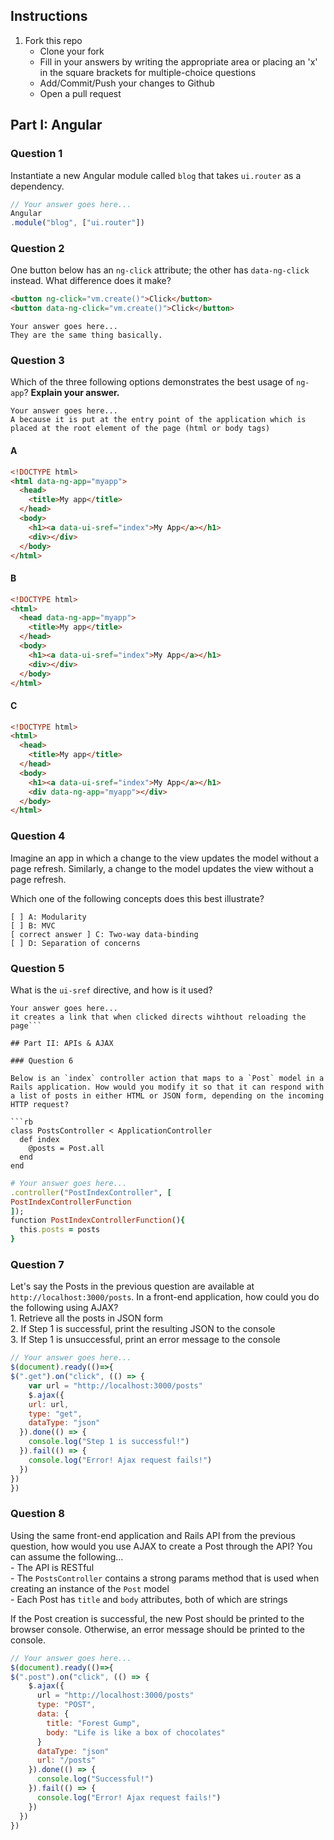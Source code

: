 ## Instructions

1. Fork this repo
    - Clone your fork
    - Fill in your answers by writing the appropriate area or placing an 'x' in the square brackets for multiple-choice questions
    - Add/Commit/Push your changes to Github
    - Open a pull request

## Part I: Angular

### Question 1

Instantiate a new Angular module called `blog` that takes `ui.router` as a dependency.

```js
// Your answer goes here...
Angular
.module("blog", ["ui.router"])
```

### Question 2

One button below has an `ng-click` attribute; the other has `data-ng-click` instead. What difference does it make?

```html
<button ng-click="vm.create()">Click</button>
<button data-ng-click="vm.create()">Click</button>
```

```text
Your answer goes here...
They are the same thing basically.
```

### Question 3

Which of the three following options demonstrates the best usage of `ng-app`? **Explain your answer.**

```text
Your answer goes here...
A because it is put at the entry point of the application which is placed at the root element of the page (html or body tags)
```

#### A

```html
<!DOCTYPE html>
<html data-ng-app="myapp">
  <head>
    <title>My app</title>
  </head>
  <body>
    <h1><a data-ui-sref="index">My App</a></h1>
    <div></div>
  </body>
</html>
```

#### B

```html
<!DOCTYPE html>
<html>
  <head data-ng-app="myapp">
    <title>My app</title>
  </head>
  <body>
    <h1><a data-ui-sref="index">My App</a></h1>
    <div></div>
  </body>
</html>
```

#### C

```html
<!DOCTYPE html>
<html>
  <head>
    <title>My app</title>
  </head>
  <body>
    <h1><a data-ui-sref="index">My App</a></h1>
    <div data-ng-app="myapp"></div>
  </body>
</html>
```

### Question 4

Imagine an app in which a change to the view updates the model without a page refresh. Similarly, a change to the model updates the view without a page refresh.

Which one of the following concepts does this best illustrate?

```
[ ] A: Modularity
[ ] B: MVC
[ correct answer ] C: Two-way data-binding
[ ] D: Separation of concerns
```

### Question 5

What is the `ui-sref` directive, and how is it used?

```text
Your answer goes here...
it creates a link that when clicked directs wihthout reloading the page```

## Part II: APIs & AJAX

### Question 6

Below is an `index` controller action that maps to a `Post` model in a Rails application. How would you modify it so that it can respond with a list of posts in either HTML or JSON form, depending on the incoming HTTP request?

```rb
class PostsController < ApplicationController
  def index
    @posts = Post.all
  end
end
```

```rb
# Your answer goes here...
.controller("PostIndexController", [
PostIndexControllerFunction
]);
function PostIndexControllerFunction(){
  this.posts = posts
}
```

### Question 7

Let's say the Posts in the previous question are available at `http://localhost:3000/posts`. In a front-end application, how could you do the following using AJAX?  
    1. Retrieve all the posts in JSON form  
    2. If Step 1 is successful, print the resulting JSON to the console  
    3. If Step 1 is unsuccessful, print an error message to the console  

```js
// Your answer goes here...
$(document).ready(()=>{
$(".get").on("click", (() => {
    var url = "http://localhost:3000/posts"
    $.ajax({
    url: url,
    type: "get",
    dataType: "json"
  }).done(() => {
    console.log("Step 1 is successful!")
  }).fail(() => {
    console.log("Error! Ajax request fails!")
  })
})
})

```

### Question 8

Using the same front-end application and Rails API from the previous question, how would you use AJAX to create a Post through the API? You can assume the following...  
    - The API is RESTful  
    - The `PostsController` contains a strong params method that is used when creating an instance of the `Post` model  
    - Each Post has `title` and `body` attributes, both of which are strings  

If the Post creation is successful, the new Post should be printed to the browser console. Otherwise, an error message should be printed to the console.

```js
// Your answer goes here...
$(document).ready(()=>{
$(".post").on("click", (() => {
    $.ajax({
      url = "http://localhost:3000/posts"
      type: "POST",
      data: {
        title: "Forest Gump",
        body: "Life is like a box of chocolates"
      }
      dataType: "json"
      url: "/posts"
    }).done(() => {
      console.log("Successful!")
    }).fail(() => {
      console.log("Error! Ajax request fails!")
    })
  })
})

```
